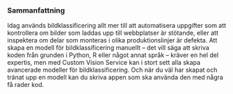 ### <a name="summary"></a>Sammanfattning

Idag används bildklassificering allt mer till att automatisera uppgifter som att kontrollera om bilder som laddas upp till webbplatser är stötande, eller att inspektera om delar som monteras i olika produktionslinjer är defekta. Att skapa en modell för bildklassificering manuellt – det vill säga att skriva koden från grunden i Python, R eller något annat språk – kräver en hel del expertis, men med Custom Vision Service kan i stort sett alla skapa avancerade modeller för bildklassificering. Och när du väl har skapat och tränat upp en modell kan du skriva appen som ska använda den med några få rader kod.